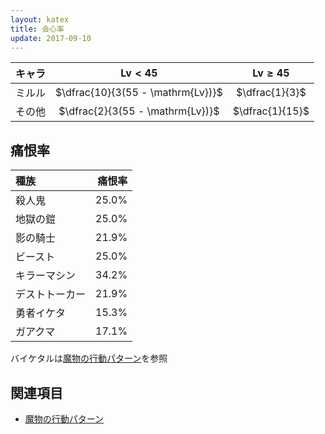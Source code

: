 ```yaml
---
layout: katex
title: 会心率
update: 2017-09-10
---
```


| キャラ   | $\mathrm{Lv} \lt 45$              | $\mathrm{Lv} \ge 45$ |
|:--------:|:---------------------------------:|:--------------------:|
| ミルル   | $\dfrac{10}{3(55 - \mathrm{Lv})}$ | $\dfrac{1}{3}$       |
| その他   | $\dfrac{2}{3(55 - \mathrm{Lv})}$  | $\dfrac{1}{15}$      |


## 痛恨率

| 種族           | 痛恨率 |
|:---------------|-------:|
| 殺人鬼         |  25.0% |
| 地獄の鎧       |  25.0% |
| 影の騎士       |  21.9% |
| ビースト       |  25.0% |
| キラーマシン   |  34.2% |
| デストトーカー |  21.9% |
| 勇者イケタ     |  15.3% |
| ガアクマ       |  17.1% |

バイケタルは[魔物の行動パターン](behavior)を参照


## 関連項目

* [魔物の行動パターン](behavior)

